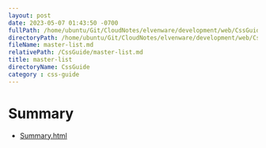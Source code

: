 ```yaml
---
layout: post
date: 2023-05-07 01:43:50 -0700
fullPath: /home/ubuntu/Git/CloudNotes/elvenware/development/web/CssGuide/master-list.md
directoryPath: /home/ubuntu/Git/CloudNotes/elvenware/development/web/CssGuide
fileName: master-list.md
relativePath: /CssGuide/master-list.md
title: master-list
directoryName: CssGuide
category : css-guide
---
```


# Summary

- [Summary.html](Summary.html)
